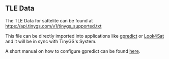## TLE Data

The TLE Data for sattelite can be found at https://api.tinygs.com/v1/tinygs_supported.txt

This file can be directly imported into applications like [gpredict](http://gpredict.oz9aec.net/)  or [Look4Sat](https://play.google.com/store/apps/details?id=com.rtbishop.look4sat&hl=en_IN&gl=US) and it will be in sync with TinyGS's System.

A short manual on how to configure gpredict can be found [here](gpredict.md).